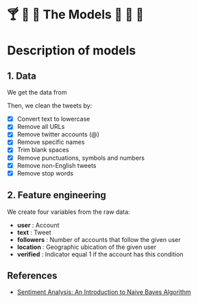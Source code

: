 # :cocktail: :tropical_drink: :wine_glass: The Models :tumbler_glass: :bubble_tea: :cup_with_straw:

# Description of models

## 1. Data

We get the data from 

Then, we clean the tweets by:

- [x] Convert text to lowercase
- [x] Remove all URLs
- [x] Remove twitter accounts (@)
- [x] Remove specific names
- [x] Trim blank spaces
- [x] Remove punctuations, symbols and numbers
- [x] Remove non-English tweets
- [x] Remove stop words

## 2. Feature engineering

We create four variables from the raw data:

* **user** : Account 
* **text** :  Tweet
* **followers** :  Number of accounts that follow the given user
* **location** :  Geographic ubication of the given user
* **verified** :  Indicator equal 1 if the account has this condition

## References

- [Sentiment Analysis: An Introduction to Naive Bayes Algorithm](https://towardsdatascience.com/sentiment-analysis-introduction-to-naive-bayes-algorithm-96831d77ac91)